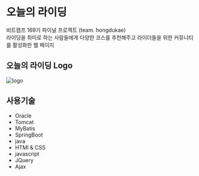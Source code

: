 # 오늘의 라이딩
비트캠프 169기 파이널 프로젝트 (team. hongdukae)<br>
라이딩을 취미로 하는 사람들에게 다양한 코스를 추천해주고 라이더들을 위한 커뮤니티를 활성화한 웹 페이지

## 오늘의 라이딩 Logo
![logo](https://user-images.githubusercontent.com/69250105/102057557-6d1f0080-3e31-11eb-8c15-9faf74fad800.png)

## 사용기술
- Oracle
- Tomcat
- MyBatis
- SpringBoot
- java
- HTMl & CSS
- javascript
- JQuery
- Ajax


